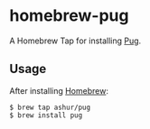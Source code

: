 # homebrew-pug

A Homebrew Tap for installing [Pug](https://github.com/ashur/pug).

## Usage

After installing [Homebrew](https://brew.sh):

~~~
$ brew tap ashur/pug
$ brew install pug
~~~
